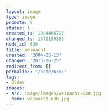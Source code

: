 ```yaml
---
layout: image
type: image
promote: 0
status: 1
created_ts: 1084406795
changed_ts: 1372159385
node_id: 630
title: weinach1
created: '2004-05-13'
changed: '2013-06-25'
redirect_from: []
permalink: "/node/630/"
tags:
- Older
images:
- src: image/images/weinach1-630.jpg
  name: weinach1-630.jpg
---
```


